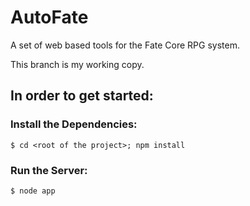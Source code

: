 AutoFate
========

A set of web based tools for the Fate Core RPG system.

This branch is my working copy.

In order to get started:
------------------------

### Install the Dependencies: ###

	$ cd <root of the project>; npm install

### Run the Server: ###

	$ node app